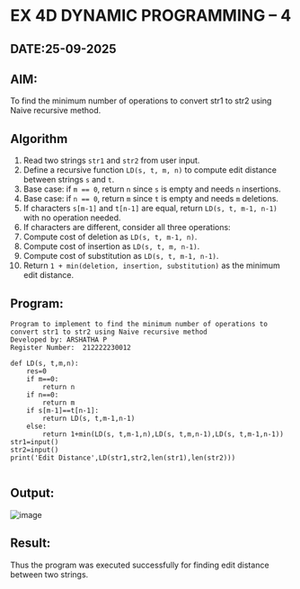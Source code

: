 # EX 4D DYNAMIC PROGRAMMING – 4
## DATE:25-09-2025
## AIM:
To find the minimum number of operations to convert str1 to str2 using Naive recursive method.

## Algorithm

1. Read two strings `str1` and `str2` from user input.
2. Define a recursive function `LD(s, t, m, n)` to compute edit distance between strings `s` and `t`.
3. Base case: if `m == 0`, return `n` since `s` is empty and needs `n` insertions.
4. Base case: if `n == 0`, return `m` since `t` is empty and needs `m` deletions.
5. If characters `s[m-1]` and `t[n-1]` are equal, return `LD(s, t, m-1, n-1)` with no operation needed.
6. If characters are different, consider all three operations:
7. Compute cost of deletion as `LD(s, t, m-1, n)`.
8. Compute cost of insertion as `LD(s, t, m, n-1)`.
9. Compute cost of substitution as `LD(s, t, m-1, n-1)`.
10. Return `1 + min(deletion, insertion, substitution)` as the minimum edit distance.

## Program:
```
Program to implement to find the minimum number of operations to convert str1 to str2 using Naive recursive method
Developed by: ARSHATHA P
Register Number:  212222230012
```
```PY
def LD(s, t,m,n):
    res=0
    if m==0:
        return n
    if n==0:
        return m
    if s[m-1]==t[n-1]:
        return LD(s, t,m-1,n-1)
    else:
        return 1+min(LD(s, t,m-1,n),LD(s, t,m,n-1),LD(s, t,m-1,n-1))
str1=input()
str2=input()
print('Edit Distance',LD(str1,str2,len(str1),len(str2)))


```
## Output:

![image](https://github.com/user-attachments/assets/0afafdf8-b88d-449a-aca1-e1c2e22adec1)



## Result:
Thus the program was executed successfully for finding edit distance between two strings.

